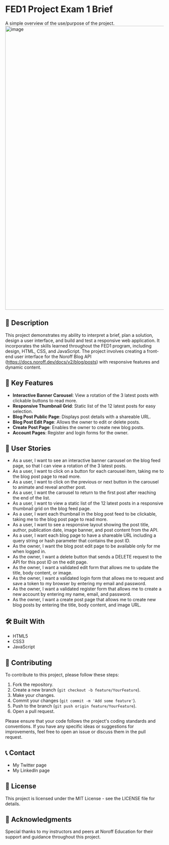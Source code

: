 # FED1 Project Exam 1 Brief
A simple overview of the use/purpose of the project.
<img width="902" alt="image" src="https://github.com/NoroffFEU/FED1-PE1-RosarioBA/assets/146356539/3ed0dd98-622e-4698-b3e9-ec6d8fbef737">


## 📝 Description
This project demonstrates my ability to interpret a brief, plan a solution, design a user interface, and build and test a responsive web application. It incorporates the skills learned throughout the FED1 program, including design, HTML, CSS, and JavaScript. The project involves creating a front-end user interface for the Noroff Blog API (https://docs.noroff.dev/docs/v2/blog/posts) with responsive features and dynamic content.

## 🌟 Key Features
- **Interactive Banner Carousel**: View a rotation of the 3 latest posts with clickable buttons to read more.
- **Responsive Thumbnail Grid**: Static list of the 12 latest posts for easy selection.
- **Blog Post Public Page**: Displays post details with a shareable URL.
- **Blog Post Edit Page**: Allows the owner to edit or delete posts.
- **Create Post Page**: Enables the owner to create new blog posts.
- **Account Pages**: Register and login forms for the owner.

## 👥 User Stories
- As a user, I want to see an interactive banner carousel on the blog feed page, so that I can view a rotation of the 3 latest posts.
- As a user, I want to click on a button for each carousel item, taking me to the blog post page to read more.
- As a user, I want to click on the previous or next button in the carousel to animate and reveal another post.
- As a user, I want the carousel to return to the first post after reaching the end of the list.
- As a user, I want to view a static list of the 12 latest posts in a responsive thumbnail grid on the blog feed page.
- As a user, I want each thumbnail in the blog post feed to be clickable, taking me to the blog post page to read more.
- As a user, I want to see a responsive layout showing the post title, author, publication date, image banner, and post content from the API.
- As a user, I want each blog page to have a shareable URL including a query string or hash parameter that contains the post ID.
- As the owner, I want the blog post edit page to be available only for me when logged in.
- As the owner, I want a delete button that sends a DELETE request to the API for this post ID on the edit page.
- As the owner, I want a validated edit form that allows me to update the title, body content, or image.
- As the owner, I want a validated login form that allows me to request and save a token to my browser by entering my email and password.
- As the owner, I want a validated register form that allows me to create a new account by entering my name, email, and password.
- As the owner, I want a create post page that allows me to create new blog posts by entering the title, body content, and image URL.

## 🛠️ Built With
- HTML5
- CSS3
- JavaScript

## 🤝 Contributing
To contribute to this project, please follow these steps:
1. Fork the repository.
2. Create a new branch (`git checkout -b feature/YourFeature`).
3. Make your changes.
4. Commit your changes (`git commit -m 'Add some feature'`).
5. Push to the branch (`git push origin feature/YourFeature`).
6. Open a pull request.

Please ensure that your code follows the project's coding standards and conventions. If you have any specific ideas or suggestions for improvements, feel free to open an issue or discuss them in the pull request.

## 📞 Contact
- My Twitter page
- My LinkedIn page

## 📜 License
This project is licensed under the MIT License - see the LICENSE file for details.

## 🙏 Acknowledgments
Special thanks to my instructors and peers at Noroff Education for their support and guidance throughout this project.
